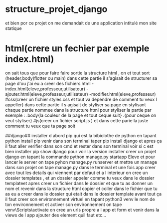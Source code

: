 # structure_projet_django
et bien por ce projet on me demandait de une application intitulé mon site statique 
# html(crere un fechier par exemple index.html)
  on sait tous que pour faire faire sortie la structure html , on <!DOCTYPE HTML> et tout sort (header,body(flotter ou main) 
  dans cette partie il s'agisait de structurer sa page d'ou j'ai eu a creer des fichiers.html
  -index.html(eleve,professeur,utilisateur)
  -ajouter.html(eleve,professeur,utilisateur)
  -modifier.html(eleve,professeur)
#css(creer un fichier styles.css et tout va dependre de comment tu veux l appeller)
  dans cette partie il s agisait de styliser sa page en stylisant chaque partie nommee dans la structure html
  pour styliser la partie par exemple :
  .body{la couleur de la page et tout ceque suit}
  .{pour ceque on veut styliser}
#js(creer un fichier script.js )
 et dans cette parie la juste comment tu veux que ta page soit 

  ##django##
  installer d abord pip qui est la bibiolothe de python
  en tapant python install pip
 venir dans son terminal taper pip install django
 et apres ça il faut aller verifier dans son cmd et rester dans son terminal voir si c est bien installer 
 pip show django pour voir la version installer
 creer un projet django en tapant la commande python manage.py startapp Eleve et pour lancer le server  on tape pyhon manage.py runserver et mettre un manage dans son projet on tape manage.py dans le terminal
 et une fois app creer avec tout les details qui viennent par defaut et a l interieur on cree un dossier templates , et un dossier appeler comme tu veux dans le dossier templateet apres creer un fichier dans le dossier et que tu as donner un nom et revenir dans la structure html copier et coller dans le fichier que tu as eu a creer dans le dossier qui etait dans le dossier template 
 avant tout ça il faut creer son environnement virtuel en tapant python3 venv le nom de ton environnement
 et activer son environnement on tape venv\Scripts\activate
 on cree un urls propre a l app et form et venir dans la views de l app ajouter des element quil faut etc...
 
 
 

 
